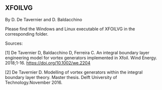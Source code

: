 XFOILVG
--------
By D. De Tavernier and D. Baldacchino

Please find the Windows and Linux executable of XFOILVG in the corresponding folder.

Sources:

[1] De Tavernier D, Baldacchino D, Ferreira C. An integral boundary layer engineering model for vortex generators implemented in Xfoil. Wind Energy. 2018;1-16. https://doi.org/10.1002/we.2204

[2] De Tavernier D. Modelling of vortex generators within the integral boundary layer theory. Master thesis. Delft University of Technology.November 2016.
